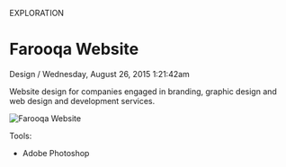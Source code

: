 <p class="type">EXPLORATION</p>

# Farooqa Website

<p class="meta">Design  /  Wednesday, August 26, 2015 1:21:42am</p>

Website design for companies engaged in branding, graphic design and web design and development services.

![Farooqa Website](https://farooq-agent.web.app/assets/images/works/large/fqnW90nR_work_image.jpg)

Tools:
- Adobe Photoshop
